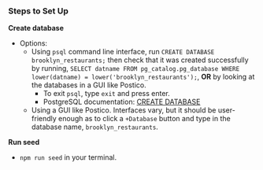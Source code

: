 ### Steps to Set Up

**Create database**
- Options:
  - Using `psql` command line interface, run `CREATE DATABASE brooklyn_restaurants;` then check that it was created successfully by running, `SELECT datname FROM pg_catalog.pg_database WHERE lower(datname) = lower('brooklyn_restaurants');`, **OR** by looking at the databases in a GUI like Postico.
    - To exit `psql`, type `exit` and press enter.
    - PostgreSQL documentation: [CREATE DATABASE](https://www.postgresql.org/docs/9.0/sql-createdatabase.html)
  - Using a GUI like Postico. Interfaces vary, but it should be user-friendly enough as to click a `+Database` button and type in the database name, `brooklyn_restaurants`.

**Run seed**
- `npm run seed` in your terminal.
